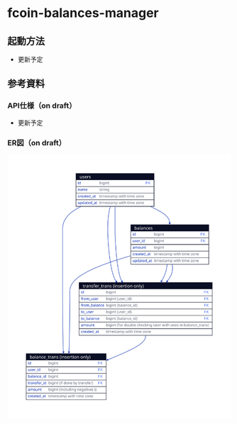 # fcoin-balances-manager

## 起動方法

- 更新予定

## 参考資料

### API仕様（on draft）

- 更新予定

### ER図（on draft）

![ER Diagram on draft](/references/ER_draft.svg "ER Diagram on draft")
